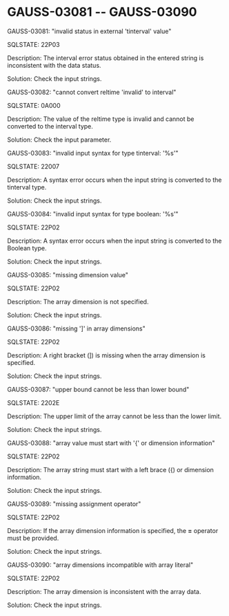 # GAUSS-03081 -- GAUSS-03090<a name="EN-US_TOPIC_0302073279"></a>

GAUSS-03081: "invalid status in external 'tinterval' value"

SQLSTATE: 22P03

Description: The interval error status obtained in the entered string is inconsistent with the data status.

Solution: Check the input strings.

GAUSS-03082: "cannot convert reltime 'invalid' to interval"

SQLSTATE: 0A000

Description: The value of the reltime type is invalid and cannot be converted to the interval type.

Solution: Check the input parameter.

GAUSS-03083: "invalid input syntax for type tinterval: '%s'"

SQLSTATE: 22007

Description: A syntax error occurs when the input string is converted to the tinterval type.

Solution: Check the input strings.

GAUSS-03084: "invalid input syntax for type boolean: '%s'"

SQLSTATE: 22P02

Description: A syntax error occurs when the input string is converted to the Boolean type.

Solution: Check the input strings.

GAUSS-03085: "missing dimension value"

SQLSTATE: 22P02

Description: The array dimension is not specified.

Solution: Check the input strings.

GAUSS-03086: "missing '\]' in array dimensions"

SQLSTATE: 22P02

Description: A right bracket \(\]\) is missing when the array dimension is specified.

Solution: Check the input strings.

GAUSS-03087: "upper bound cannot be less than lower bound"

SQLSTATE: 2202E

Description: The upper limit of the array cannot be less than the lower limit.

Solution: Check the input strings.

GAUSS-03088: "array value must start with '\{' or dimension information"

SQLSTATE: 22P02

Description: The array string must start with a left brace \(\{\) or dimension information.

Solution: Check the input strings.

GAUSS-03089: "missing assignment operator"

SQLSTATE: 22P02

Description: If the array dimension information is specified, the  **=**  operator must be provided.

Solution: Check the input strings.

GAUSS-03090: "array dimensions incompatible with array literal"

SQLSTATE: 22P02

Description: The array dimension is inconsistent with the array data.

Solution: Check the input strings.

